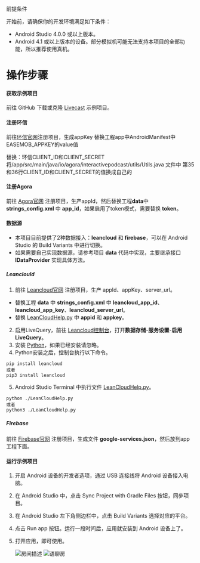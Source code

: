 前提条件

开始前，请确保你的开发环境满足如下条件：
- Android Studio 4.0.0 或以上版本。
- Android 4.1 或以上版本的设备。部分模拟机可能无法支持本项目的全部功能，所以推荐使用真机。

# 操作步骤
#### 获取示例项目
前往 GitHub 下载或克隆 [Livecast](https://github.com/AgoraIO-Usecase/Livecast) 示例项目。

#### 注册环信

前往[环信官网](https://console.easemob.com/user/register)注册项目，生成appKey
替换工程app中AndroidManifest中EASEMOB_APPKEY的value值

替换：环信CLIENT_ID和CLIENT_SECRET
将/app/src/main/java/io/agora/interactivepodcast/utils/Utils.java 文件中 第35和36行CLIENT_ID和CLIENT_SECRET的值换成自己的

#### 注册Agora
前往 [Agora官网](https://console.agora.io/) 注册项目，生产appId，然后替换工程**data**中 **strings_config.xml** 中 **app_id**，如果启用了token模式，需要替换 **token**。

#### 数据源
- 本项目目前提供了2种数据接入：**leancloud** 和 **firebase**，可以在 Android Studio 的 Build Variants 中进行切换。
- 如果需要自己实现数据源，请参考项目 **data** 代码中实现，主要继承接口 **IDataProvider** 实现具体方法。

##### Leanclould
1. 前往 [Leancloud官网](https://www.leancloud.cn/) 注册项目，生产 appId、appKey、server_url。
- 替换工程 **data** 中  **strings_config.xml** 中 **leancloud_app_id**、**leancloud_app_key**、**leancloud_server_url**。
- 替换 [LeanCloudHelp.py](./LeanCloudHelp.py) 中 **appid** 和 **appkey**。
2. 启用LiveQuery，前往 [Leancloud控制台](https://www.leancloud.cn/)，打开**数据存储**-**服务设置**-**启用 LiveQuery**。
3. 安装 [Python](https://www.python.org/)，如果已经安装请忽略。
4. Python安装之后，控制台执行以下命令。
```
pip install leancloud
或者
pip3 install leancloud
```
5. Android Studio Terminal 中执行文件 [LeanCloudHelp.py](./LeanCloudHelp.py)。
```
python ./LeanCloudHelp.py
或者
python3 ./LeanCloudHelp.py
```

##### Firebase
前往 [Firebase官网](https://firebase.google.com/) 注册项目，生成文件 **google-services.json**，然后放到app工程下面。

#### 运行示例项目
1. 开启 Android 设备的开发者选项，通过 USB 连接线将 Android 设备接入电脑。

2. 在 Android Studio 中，点击 Sync Project with Gradle Files 按钮，同步项目。

3. 在 Android Studio 左下角侧边栏中，点击 Build Variants 选择对应的平台。

4. 点击 Run app 按钮。运行一段时间后，应用就安装到 Android 设备上了。

5. 打开应用，即可使用。

   ![房间描述](https://img-blog.csdnimg.cn/25a4018839d248dca412b5b41ee9e9ee.png#pic_center)
   ![语聊房](https://img-blog.csdnimg.cn/f00f569bc78d4eaab0c6a4a701396288.png#pic_center)
